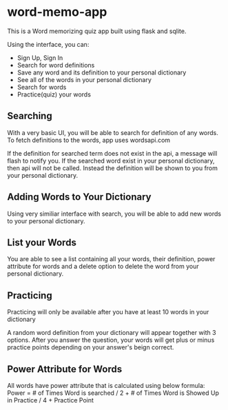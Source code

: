 # word-memo-app

This is a Word memorizing quiz app built using flask and sqlite.

Using the interface, you can:
* Sign Up, Sign In
* Search for word definitions
* Save any word and its definition to your personal dictionary
* See all of the words in your personal dictionary
* Search for words
* Practice(quiz) your words

## Searching
With a very basic UI, you will be able to search for definition of any words. 
To fetch definitions to the words, app uses wordsapi.com 
 
If the definition for searched term does not exist in the api, a message will flash to notify you. 
If the searched word exist in your personal dictionary, then api will not be called. Instead the definition will be shown to you from your personal dictionary. 


## Adding Words to Your Dictionary
Using very similiar interface with search, you will be able to add new words to your personal dictionary. 
 
## List your Words
You are able to see a list containing all your words, their definition, power attribute for words and a delete option to delete the word from your personal dictionary. 
 
## Practicing
Practicing will only be available after you have at least 10 words in your dictionary 

A random word definition from your dictionary will appear together with 3 options. 
After you answer the question, your words will get plus or minus practice points depending on your answer's beign correct. 
 
## Power Attribute for Words
All words have power attribute that is calculated using below formula:  
Power = # of Times Word is searched / 2  +  # of Times Word is Showed Up in Practice / 4  + Practice Point  
